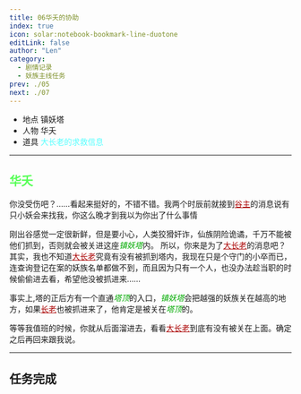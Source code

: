 ```yaml
---
title: 06华夭的协助
index: true
icon: solar:notebook-bookmark-line-duotone
editLink: false
author: "Len"
category:
  - 剧情记录
  - 妖族主线任务
prev: ./05
next: ./07
---
```


- 地点 镇妖塔 
- 人物 华夭
- 道具 <span style="color: #55FFFF;">大长老的求救信息</span>

------

## <span style="color:#55FF55;font-weight:bold;">华夭</span>

你没受伤吧？……看起来挺好的，不错不错。我两个时辰前就接到<span style="color: #AA0000;"><span style="text-decoration: underline;">谷主</span></span>的消息说有只小妖会来找我，你这么晚才到我以为你出了什么事情

刚出谷感觉一定很新鲜，但是要小心，人类狡猾奸诈，仙族阴险诡谲，千万不能被他们抓到，否则就会被关进这座<span style="color: #00AA00;"><span style="font-style: italic;">镇妖塔</span></span>内。
所以，你来是为了<span style="color: #AA0000;"><span style="text-decoration: underline;">大长老</span></span>的消息吧？其实，我也不知道<span style="color: #AA0000;"><span style="text-decoration: underline;">大长老</span></span>究竟有没有被抓到塔内，我现在只是个守门的小卒而已，连查询登记在案的妖族名单都做不到，而且因为只有一个人，也没办法趁当职的时候偷偷进去看，希望他没被抓进来……

事实上,塔的正后方有一个直通<span style="color: #00AA00;"><span style="font-style: italic;">塔顶</span></span>的入口，<span style="color: #00AA00;"><span style="font-style: italic;">镇妖塔</span></span>会把越强的妖族关在越高的地方，如果<span style="color: #AA0000;"><span style="text-decoration: underline;">长老</span></span>也被抓进来了，他肯定是被关在<span style="color: #00AA00;"><span style="font-style: italic;">塔顶</span></span>的。

等等我值班的时候，你就从后面溜进去，看看<span style="color: #AA0000;"><span style="text-decoration: underline;">大长老</span></span>到底有没有被关在上面。确定之后再回来跟我说。

------

## 任务完成

